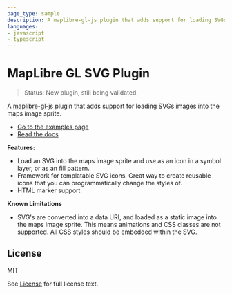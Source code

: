 ```yaml
---
page_type: sample
description: A maplibre-gl-js plugin that adds support for loading SVGs and SVG templates as images into the maps image sprite.
languages:
- javascript
- typescript
---
```


# MapLibre GL SVG Plugin

> Status: New plugin, still being validated. 

A [maplibre-gl-js](https://maplibre.org/maplibre-gl-js/docs/) plugin that adds support for loading SVGs images into the maps image sprite.

- [Go to the examples page](https://rbrundritt.github.io/maplibre-gl-svg/index.html)
- [Read the docs](https://github.com/rbrundritt/maplibre-gl-svg/blob/main/docs/docs.md)

**Features:**

- Load an SVG into the maps image sprite and use as an icon in a symbol layer, or as an fill pattern.
- Framework for templatable SVG icons. Great way to create reusable icons that you can programmatically change the styles of.
- HTML marker support

**Known Limitations**

- SVG's are converted into a data URI, and loaded as a static image into the maps image sprite. This means animations and CSS classes are not supported. All CSS styles should be embedded within the SVG.
  
## License

MIT
 
See [License](https://github.com/rbrundritt/maplibre-gl-svg/blob/main/LICENSE.md) for full license text.